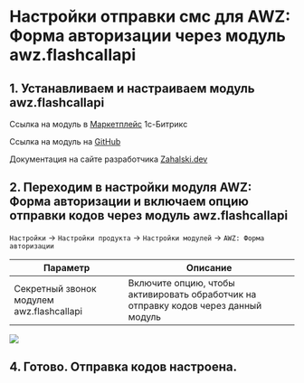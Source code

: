 # Настройки отправки смс для AWZ: Форма авторизации через модуль awz.flashcallapi

## 1. Устанавливаем и настраиваем модуль awz.flashcallapi

Ссылка на модуль в [Маркетплейс](https://marketplace.1c-bitrix.ru/solutions/awz.flashcallapi/) 1с-Битрикс

Ссылка на модуль на [GitHub](https://github.com/zahalski/awz.flashcallapi/)

Документация на сайте разработчика [Zahalski.dev](https://zahalski.dev/modules/awz.flashcallapi/)

<!-- settcall-start -->

## 2. Переходим в настройки модуля AWZ: Форма авторизации и включаем опцию отправки кодов через модуль awz.flashcallapi

`Настройки` -> `Настройки продукта` -> `Настройки модулей` -> `AWZ: Форма авторизации`

| Параметр | Описание |
|---|---|
| Секретный звонок модулем awz.flashcallapi	 | Включите опцию, чтобы активировать обработчик на отправку кодов через данный модуль |

![](https://zahalski.dev/images/modules/awz.autform/011.png)

## 4. Готово. Отправка кодов настроена.

<!-- settcall-end -->